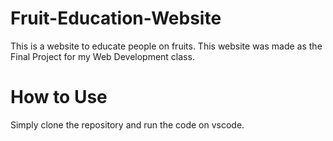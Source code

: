 # Fruit-Education-Website
This is a website to educate people on fruits. This website was made as the Final Project for my Web Development class.

# How to Use
Simply clone the repository and run the code on vscode.
